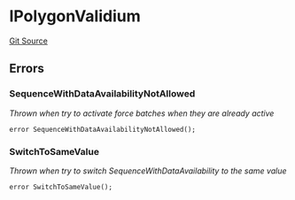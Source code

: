 # IPolygonValidium
[Git Source](https://github.com/agglayer/agglayer-contracts/blob/856b421eef55a77f98f6fed45beb5ed8e3023c16/contracts/interfaces/IPolygonValidium.sol)


## Errors
### SequenceWithDataAvailabilityNotAllowed
*Thrown when try to activate force batches when they are already active*


```solidity
error SequenceWithDataAvailabilityNotAllowed();
```

### SwitchToSameValue
*Thrown when try to switch SequenceWithDataAvailability to the same value*


```solidity
error SwitchToSameValue();
```

